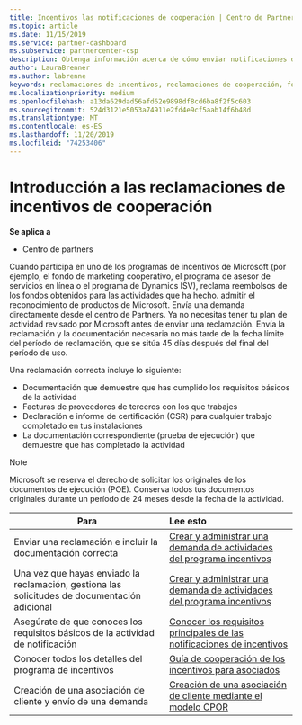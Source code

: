 ```yaml
---
title: Incentivos las notificaciones de cooperación | Centro de Partners
ms.topic: article
ms.date: 11/15/2019
ms.service: partner-dashboard
ms.subservice: partnercenter-csp
description: Obtenga información acerca de cómo enviar notificaciones de incentivos sin el requisito previo para revisar el plan de actividades.
author: LauraBrenner
ms.author: labrenne
keywords: reclamaciones de incentivos, reclamaciones de cooperación, fondos de cooperación
ms.localizationpriority: medium
ms.openlocfilehash: a13da629dad56afd62e9898df8cd6ba8f2f5c603
ms.sourcegitcommit: 524d3121e5053a74911e2fd4e9cf5aab14f6b48d
ms.translationtype: MT
ms.contentlocale: es-ES
ms.lasthandoff: 11/20/2019
ms.locfileid: "74253406"
---
```

# <a name="incentives-co-op-claims-overview"></a>Introducción a las reclamaciones de incentivos de cooperación

**Se aplica a**

- Centro de partners

Cuando participa en uno de los programas de incentivos de Microsoft (por ejemplo, el fondo de marketing cooperativo, el programa de asesor de servicios en línea o el programa de Dynamics ISV), reclama reembolsos de los fondos obtenidos para las actividades que ha hecho. admitir el reconocimiento de productos de Microsoft. Envía una demanda directamente desde el centro de Partners. Ya no necesitas tener tu plan de actividad revisado por Microsoft antes de enviar una reclamación. Envía la reclamación y la documentación necesaria no más tarde de la fecha límite del período de reclamación, que se sitúa 45 días después del final del período de uso. 

Una reclamación correcta incluye lo siguiente:

- Documentación que demuestre que has cumplido los requisitos básicos de la actividad
- Facturas de proveedores de terceros con los que trabajes
- Declaración e informe de certificación (CSR) para cualquier trabajo completado en tus instalaciones
- La documentación correspondiente (prueba de ejecución) que demuestre que has completado la actividad 

>[!NOTE]
>Microsoft se reserva el derecho de solicitar los originales de los documentos de ejecución (POE). Conserva todos tus documentos originales durante un período de 24 meses desde la fecha de la actividad. 

|**Para**   |**Lee esto**   |
|-----------------|:--------------------------------------|
|Enviar una reclamación e incluir la documentación correcta|[Crear y administrar una demanda de actividades del programa incentivos](create-incentives-claims.md)|
|Una vez que hayas enviado la reclamación, gestiona las solicitudes de documentación adicional|[Crear y administrar una demanda de actividades del programa incentivos](create-incentives-claims.md)  |
|Asegúrate de que conoces los requisitos básicos de la actividad de notificación|[Conocer los requisitos principales de las notificaciones de incentivos](core-requirements.md)   |
|Conocer todos los detalles del programa de incentivos|[Guía de cooperación de los incentivos para asociados](https://assets.microsoft.com/coop-guidebook.pdf)
|Creación de una asociación de cliente y envío de una demanda |[Creación de una asociación de cliente mediante el modelo CPOR](submit-osa-claim.md)|
                                                                                 
                                   
